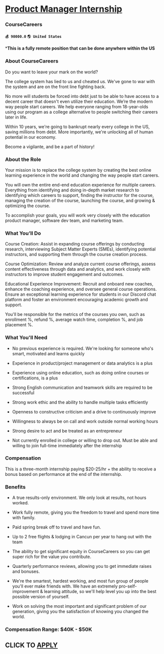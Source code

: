 # [Product Manager Internship](https://www.remotewlb.com/apply/product-manager-internship)  
### CourseCareers  
#### `💰 90000.0` `🌎 United States`  

***This is a fully remote position that can be done anywhere within the US**

### About CourseCareers

Do you want to leave your mark on the world?

The college system has lied to us and cheated us. We've gone to war with the system and are on the front line fighting back.

No more will students be forced into debt just to be able to have access to a decent career that doesn't even utilize their education. We’re the modern way people start careers. We help everyone ranging from 18-year-olds using our program as a college alternative to people switching their careers later in life.

Within 10 years, we're going to bankrupt nearly every college in the US, saving millions from debt. More importantly, we're unlocking all of human potential in our economy.

Become a vigilante, and be a part of history!

### About the Role

Your mission is to replace the college system by creating the best online learning experience in the world and changing the way people start careers.

You will own the entire end-end education experience for multiple careers. Everything from identifying and doing in-depth market research to identifying which careers to support, finding the instructor for the course, managing the creation of the course, launching the course, and growing & optimizing the course.

To accomplish your goals, you will work very closely with the education product manager, software dev team, and marketing team.

### What You’ll Do

Course Creation: Assist in expanding course offerings by conducting research, interviewing Subject Matter Experts (SMEs), identifying potential instructors, and supporting them through the course creation process.

Course Optimization: Review and analyze current course offerings, assess content effectiveness through data and analytics, and work closely with instructors to improve student engagement and outcomes.

Educational Experience Improvement: Recruit and onboard new coaches, enhance the coaching experience, and oversee general course operations. Ensure an exceptional learning experience for students in our Discord chat platform and foster an environment encouraging academic growth and support.

You'll be responsible for the metrics of the courses you own, such as enrollment %, refund %, average watch time, completion %, and job placement %.

### What You'll Need

  * No previous experience is required. We're looking for someone who's smart, motivated and learns quickly

  * Experience in product/project management or data analytics is a plus

  * Experience using online education, such as doing online courses or certifications, is a plus

  * Strong English communication and teamwork skills are required to be successful

  * Strong work ethic and the ability to handle multiple tasks efficiently

  * Openness to constructive criticism and a drive to continuously improve

  * Willingness to always be on call and work outside normal working hours

  * Strong desire to act and be treated as an entrepreneur

  * Not currently enrolled in college or willing to drop out. Must be able and willing to join full-time immediately after the internship 

### Compensation

This is a three-month internship paying $20-25/hr + the ability to receive a bonus based on performance at the end of the internship.

### Benefits

  * A true results-only environment. We only look at results, not hours worked. 

  * Work fully remote, giving you the freedom to travel and spend more time with family. 

  * Paid spring break off to travel and have fun.

  * Up to 2 free flights & lodging in Cancun per year to hang out with the team

  * The ability to get significant equity in CourseCareers so you can get super rich for the value you contribute.

  * Quarterly performance reviews, allowing you to get immediate raises and bonuses. 

  * We're the smartest, hardest working, and most fun group of people you'll ever make friends with. We have an extremely pro-self-improvement & learning attitude, so we'll help level you up into the best possible version of yourself.

  * Work on solving the most important and significant problem of our generation, giving you the satisfaction of knowing you changed the world.

### Compensation Range: $40K - $50K

  
## CLICK TO [APPLY](https://www.remotewlb.com/apply/product-manager-internship)

